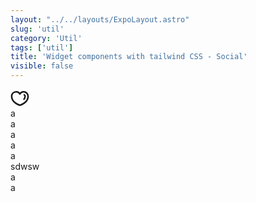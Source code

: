 ```yaml
---
layout: "../../layouts/ExpoLayout.astro"
slug: 'util'
category: 'Util'
tags: ['util']
title: 'Widget components with tailwind CSS - Social'
visible: false
---
```


<article class="border shadow-sm break-inside overflow-hidden relative flex flex-col gap-2 rounded-xl text-sm mb-3 p-3 bg-white dark:bg-gray-950 dark:text-white dark:border-gray-900" data-filter="">
  <svg data-icon="heart" xmlns="http://www.w3.org/2000/svg" viewBox="0 0 24 24" stroke-width="2" width="30" height="30" class="text-rose-600">
    <path fill="none" stroke="currentColor" d="M16.77,3.41A5.73,5.73,0,0,0,12,6,5.73,5.73,0,0,0,1.5,9.14C1.5,17.73,12,20.59,12,20.59S22.5,17.73,22.5,9.14A5.72,5.72,0,0,0,16.77,3.41Z"></path>
    <path fill="none" stroke="currentColor" d="M16.77,7.23a1.9,1.9,0,0,1,1.91,1.91,6.25,6.25,0,0,1-1.95,4.43"></path>
  </svg>
</article>



<section class="grid grid-cols-2 gap-3 mb-3">
  <article class="border shadow-sm break-inside overflow-hidden relative flex flex-col gap-2 rounded-xl text-sm p-3 bg-white dark:bg-gray-950 dark:text-white dark:border-gray-900" data-filter="">
    a
  </article>
  <article class="border shadow-sm break-inside overflow-hidden relative flex flex-col gap-2 rounded-xl text-sm p-3 bg-white dark:bg-gray-950 dark:text-white dark:border-gray-900" data-filter="">
    a
  </article>
</section>



<article class="shadow-sm break-inside rounded p-[2px] mb-3 text-sm bg-gradient-to-r from-pink-500 via-rose-500 to-yellow-500 ark:bg-gray-950 dark:text-white dark:border-gray-900" data-filter="">
	<div class="rounded w-full p-3 bg-white dark:bg-gray-950">
		a
	</div>
</article>

<article class="shadow-sm break-inside rounded p-[2px] mb-3 text-sm bg-gradient-to-r from-indigo-500 via-blue-500 to-emerald-500 ark:bg-gray-950 dark:text-white dark:border-gray-900" data-filter="">
	<div class="rounded w-full p-3 bg-white dark:bg-gray-950">
		a
	</div>
</article>

<article class="shadow-sm break-inside rounded p-[2px] mb-3 text-sm bg-gradient-to-r from-rose-500 via-amber-500 to-green-500 ark:bg-gray-950 dark:text-white dark:border-gray-900" data-filter="">
	<div class="rounded w-full p-3 bg-white dark:bg-gray-950">
		a
	</div>
</article>

<article class="shadow-sm break-inside rounded p-[1px] mb-3 text-sm bg-gradient-to-r from-rose-500 via-amber-500 to-green-500 ark:bg-gray-950 dark:text-white dark:border-gray-900" data-filter="">
	<div class="p-3 rounded w-full bg-white dark:bg-gray-950">
		sdwsw
	</div>
</article>


<article class="border shadow-sm break-inside overflow-hidden relative flex gap-2 rounded-xl text-sm mb-3 p-3 bg-gradient-to-tr from-green-100 to-amber-50 dark:from-green-500/10 dark:to-amber-500/10 dark:border-gray-900 dark:text-white" data-filter="social">
  <div class="absolute w-14 h-14 bg-gradient-to-tr from-rose-600 to-indigo-500 rounded-full top-2 left-1/2 blur-3xl"></div>
  a
</article>


<article class="border shadow-sm break-inside overflow-hidden relative flex flex-col gap-2 rounded-xl text-sm mb-3 p-3 bg-white dark:bg-gray-950 dark:text-white dark:border-gray-900" data-filter="">
  a
</article>